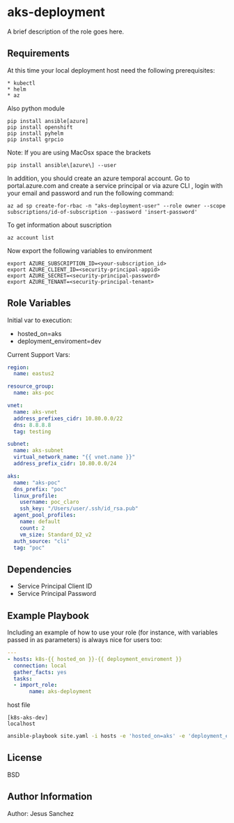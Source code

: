 aks-deployment
=========

A brief description of the role goes here.

Requirements
------------
At this time your local deployment host need the following prerequisites:

```
* kubectl
* helm
* az
```
Also python module
```
pip install ansible[azure]
pip install openshift
pip install pyhelm
pip install grpcio
```
Note: If you are using MacOsx space the brackets

```
pip install ansible\[azure\] --user
```

In addition, you should create an azure temporal account. Go to portal.azure.com and create a service principal or via azure CLI , login with your email and password and run the following command:

```
az ad sp create-for-rbac -n "aks-deployment-user" --role owner --scope subscriptions/id-of-subscription --password 'insert-password'
```
To get information about suscription
```
az account list
```

Now export the following variables to environment
```
export AZURE_SUBSCRIPTION_ID=<your-subscription_id>
export AZURE_CLIENT_ID=<security-principal-appid>
export AZURE_SECRET=<security-principal-password>
export AZURE_TENANT=<security-principal-tenant>
```

Role Variables
--------------
Initial var to execution:
* hosted_on=aks 
* deployment_enviroment=dev

Current Support Vars:
```yaml
region:
  name: eastus2

resource_group:
  name: aks-poc

vnet:
  name: aks-vnet
  address_prefixes_cidr: 10.80.0.0/22
  dns: 8.8.8.8
  tag: testing

subnet:
  name: aks-subnet
  virtual_network_name: "{{ vnet.name }}"
  address_prefix_cidr: 10.80.0.0/24

aks:
  name: "aks-poc"
  dns_prefix: "poc"
  linux_profile:
    username: poc_claro
    ssh_key: "/Users/user/.ssh/id_rsa.pub"
  agent_pool_profiles:
    name: default
    count: 2
    vm_size: Standard_D2_v2
  auth_source: "cli"
  tag: "poc"
```
Dependencies
------------
* Service Principal Client ID
* Service Principal Password

Example Playbook
----------------

Including an example of how to use your role (for instance, with variables passed in as parameters) is always nice for users too:
```yaml
---
- hosts: k8s-{{ hosted_on }}-{{ deployment_enviroment }}
  connection: local
  gather_facts: yes  
  tasks:
  - import_role:
       name: aks-deployment
```
host file

```
[k8s-aks-dev]
localhost
```

```bash
ansible-playbook site.yaml -i hosts -e 'hosted_on=aks' -e 'deployment_enviroment=dev'
```

License
-------

BSD

Author Information
------------------
Author: Jesus Sanchez
